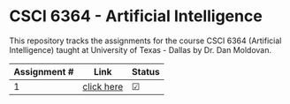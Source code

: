 # CSCI 6364 - Artificial Intelligence

This repository tracks the assignments for the course CSCI 6364 (Artificial Intelligence) taught at University of Texas - Dallas by Dr. Dan Moldovan.

| Assignment #| Link                              | Status |
|-------------|-----------------------------------|--------------|
| 1           |[click here]()|&#x2611;|
